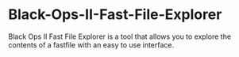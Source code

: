 # Black-Ops-II-Fast-File-Explorer
Black Ops II Fast File Explorer is a tool that allows you to explore the contents of a fastfile with an easy to use interface.
